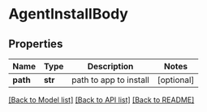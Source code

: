 # AgentInstallBody


## Properties
Name | Type | Description | Notes
------------ | ------------- | ------------- | -------------
**path** | **str** | path to app to install | [optional] 

[[Back to Model list]](../README.md#documentation-for-models) [[Back to API list]](../README.md#documentation-for-api-endpoints) [[Back to README]](../README.md)


